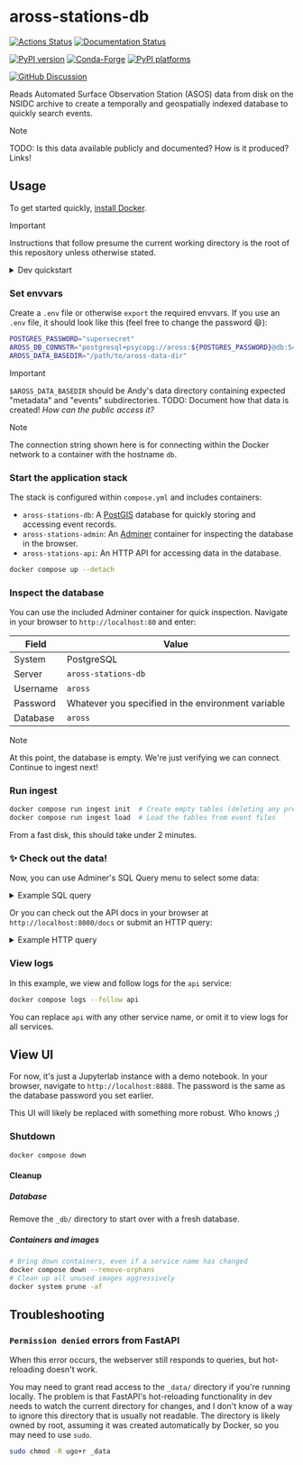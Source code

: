 # aross-stations-db

[![Actions Status][actions-badge]][actions-link]
[![Documentation Status][rtd-badge]][rtd-link]

[![PyPI version][pypi-version]][pypi-link]
[![Conda-Forge][conda-badge]][conda-link]
[![PyPI platforms][pypi-platforms]][pypi-link]

[![GitHub Discussion][github-discussions-badge]][github-discussions-link]

Reads Automated Surface Observation Station (ASOS) data from disk on the NSIDC archive
to create a temporally and geospatially indexed database to quickly search events.

> [!NOTE]
> TODO: Is this data available publicly and documented? How is it produced? Links!


## Usage

To get started quickly, [install Docker](https://docs.docker.com/engine/install/).

> [!IMPORTANT]
> Instructions that follow presume the current working directory is the root of this
> repository unless otherwise stated.

<details><summary>Dev quickstart</summary>

> :bangbang: Don't worry about this unless you intend to change the code!

**View
[the contributing docs](https://aross-stations-db.readthedocs.io/en/latest/contributing.html)
for more details!**

Set up the development compose configuration to be automatically loaded:

```bash
ln -s compose.dev.yml compose.override.dev.yml
```

</details>


### Set envvars

Create a `.env` file or otherwise `export` the required envvars. If you use an `.env`
file, it should look like this (feel free to change the password :smile:):

```bash
POSTGRES_PASSWORD="supersecret"
AROSS_DB_CONNSTR="postgresql+psycopg://aross:${POSTGRES_PASSWORD}@db:5432/aross"
AROSS_DATA_BASEDIR="/path/to/aross-data-dir"
```

> [!IMPORTANT]
> `$AROSS_DATA_BASEDIR` should be Andy's data directory containing expected "metadata"
> and "events" subdirectories. TODO: Document how that data is created! _How can the
> public access it?_

> [!NOTE]
> The connection string shown here is for connecting within the Docker network to a
> container with the hostname `db`.


### Start the application stack

The stack is configured within `compose.yml` and includes containers:

* `aross-stations-db`: A [PostGIS](https://postgis.net/) database for quickly storing
  and accessing event records.
* `aross-stations-admin`: An [Adminer](https://www.adminer.org/) container for
  inspecting the database in the browser.
* `aross-stations-api`: An HTTP API for accessing data in the database.

```bash
docker compose up --detach
```


### Inspect the database

You can use the included Adminer container for quick inspection. Navigate in your
browser to `http://localhost:80` and enter:

| Field    | Value |
| -------- | ----- |
| System   | PostgreSQL |
| Server   | `aross-stations-db` |
| Username | `aross` |
| Password | Whatever you specified in the environment variable |
| Database | `aross` |

> [!NOTE]
> At this point, the database is empty. We're just verifying we can connect. Continue to
> ingest next!


### Run ingest

```bash
docker compose run ingest init  # Create empty tables (deleting any pre-existing ones)
docker compose run ingest load  # Load the tables from event files
```

From a fast disk, this should take under 2 minutes.


### :sparkles: Check out the data!

Now, you can use Adminer's SQL Query menu to select some data:

<details>
<summary>Example SQL query</summary>

```sql
select event.*
from event
join station on event.station_id = station.id
where
  ST_Within(
    station.location,
    ST_SetSRID(
      ST_GeomFromText('POLYGON ((-159.32130625160698 69.56469019745796, -159.32130625160698 68.08208920517862, -150.17196253090276 68.08208920517862, -150.17196253090276 69.56469019745796, -159.32130625160698 69.56469019745796))'),
      4326
    )
  )
  AND event.time_start > '2023-01-01'::date
  AND event.time_end < '2023-06-01'::date
;
```
</details>

Or you can check out the API docs in your browser at `http://localhost:8000/docs` or
submit an HTTP query:

<details>
<summary>Example HTTP query</summary>

```
http://localhost:8000/v1/?start=2023-01-01&end=2023-06-01&polygon=POLYGON%20((-159.32130625160698%2069.56469019745796,%20-159.32130625160698%2068.08208920517862,%20-150.17196253090276%2068.08208920517862,%20-150.17196253090276%2069.56469019745796,%20-159.32130625160698%2069.56469019745796))
```
</details>


### View logs

In this example, we view and follow logs for the `api` service:

```bash
docker compose logs --follow api
```

You can replace `api` with any other service name, or omit it to view logs for all
services.


## View UI

For now, it's just a Jupyterlab instance with a demo notebook. In your browser, navigate
to `http://localhost:8888`. The password is the same as the database password you set earlier.

This UI will likely be replaced with something more robust. Who knows ;)


### Shutdown

```bash
docker compose down
```


#### Cleanup

##### Database

Remove the `_db/` directory to start over with a fresh database.


##### Containers and images

```bash
# Bring down containers, even if a service name has changed
docker compose down --remove-orphans
# Clean up all unused images aggressively
docker system prune -af
```


## Troubleshooting

### `Permission denied` errors from FastAPI

When this error occurs, the webserver still responds to queries, but hot-reloading
doesn't work.

You may need to grant read access to the `_data/` directory if you're running locally.
The problem is that FastAPI's hot-reloading functionality in dev needs to watch the
current directory for changes, and I don't know of a way to ignore this directory that
is usually not readable. The directory is likely owned by root, assuming it was created
automatically by Docker, so you may need to use `sudo`.

```bash
sudo chmod -R ugo+r _data
```


<!-- prettier-ignore-start -->
[actions-badge]:            https://github.com/nsidc/aross-stations-db/workflows/CI/badge.svg
[actions-link]:             https://github.com/nsidc/aross-stations-db/actions
[conda-badge]:              https://img.shields.io/conda/vn/conda-forge/aross-stations-db
[conda-link]:               https://github.com/conda-forge/aross-stations-db-feedstock
[github-discussions-badge]: https://img.shields.io/static/v1?label=Discussions&message=Ask&color=blue&logo=github
[github-discussions-link]:  https://github.com/nsidc/aross-stations-db/discussions
[pypi-link]:                https://pypi.org/project/aross-stations-db/
[pypi-platforms]:           https://img.shields.io/pypi/pyversions/aross-stations-db
[pypi-version]:             https://img.shields.io/pypi/v/aross-stations-db
[rtd-badge]:                https://readthedocs.org/projects/aross-stations-db/badge/?version=latest
[rtd-link]:                 https://aross-stations-db.readthedocs.io/en/latest/?badge=latest
<!-- prettier-ignore-end -->
